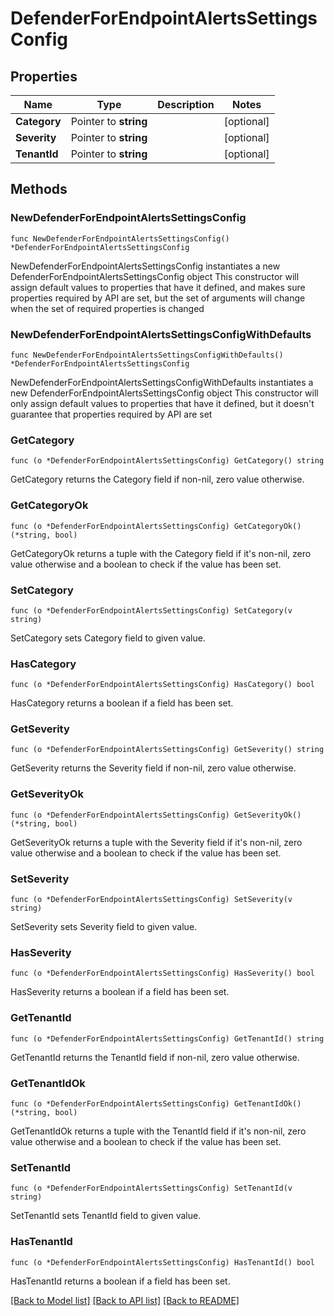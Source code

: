 # DefenderForEndpointAlertsSettingsConfig

## Properties

Name | Type | Description | Notes
------------ | ------------- | ------------- | -------------
**Category** | Pointer to **string** |  | [optional] 
**Severity** | Pointer to **string** |  | [optional] 
**TenantId** | Pointer to **string** |  | [optional] 

## Methods

### NewDefenderForEndpointAlertsSettingsConfig

`func NewDefenderForEndpointAlertsSettingsConfig() *DefenderForEndpointAlertsSettingsConfig`

NewDefenderForEndpointAlertsSettingsConfig instantiates a new DefenderForEndpointAlertsSettingsConfig object
This constructor will assign default values to properties that have it defined,
and makes sure properties required by API are set, but the set of arguments
will change when the set of required properties is changed

### NewDefenderForEndpointAlertsSettingsConfigWithDefaults

`func NewDefenderForEndpointAlertsSettingsConfigWithDefaults() *DefenderForEndpointAlertsSettingsConfig`

NewDefenderForEndpointAlertsSettingsConfigWithDefaults instantiates a new DefenderForEndpointAlertsSettingsConfig object
This constructor will only assign default values to properties that have it defined,
but it doesn't guarantee that properties required by API are set

### GetCategory

`func (o *DefenderForEndpointAlertsSettingsConfig) GetCategory() string`

GetCategory returns the Category field if non-nil, zero value otherwise.

### GetCategoryOk

`func (o *DefenderForEndpointAlertsSettingsConfig) GetCategoryOk() (*string, bool)`

GetCategoryOk returns a tuple with the Category field if it's non-nil, zero value otherwise
and a boolean to check if the value has been set.

### SetCategory

`func (o *DefenderForEndpointAlertsSettingsConfig) SetCategory(v string)`

SetCategory sets Category field to given value.

### HasCategory

`func (o *DefenderForEndpointAlertsSettingsConfig) HasCategory() bool`

HasCategory returns a boolean if a field has been set.

### GetSeverity

`func (o *DefenderForEndpointAlertsSettingsConfig) GetSeverity() string`

GetSeverity returns the Severity field if non-nil, zero value otherwise.

### GetSeverityOk

`func (o *DefenderForEndpointAlertsSettingsConfig) GetSeverityOk() (*string, bool)`

GetSeverityOk returns a tuple with the Severity field if it's non-nil, zero value otherwise
and a boolean to check if the value has been set.

### SetSeverity

`func (o *DefenderForEndpointAlertsSettingsConfig) SetSeverity(v string)`

SetSeverity sets Severity field to given value.

### HasSeverity

`func (o *DefenderForEndpointAlertsSettingsConfig) HasSeverity() bool`

HasSeverity returns a boolean if a field has been set.

### GetTenantId

`func (o *DefenderForEndpointAlertsSettingsConfig) GetTenantId() string`

GetTenantId returns the TenantId field if non-nil, zero value otherwise.

### GetTenantIdOk

`func (o *DefenderForEndpointAlertsSettingsConfig) GetTenantIdOk() (*string, bool)`

GetTenantIdOk returns a tuple with the TenantId field if it's non-nil, zero value otherwise
and a boolean to check if the value has been set.

### SetTenantId

`func (o *DefenderForEndpointAlertsSettingsConfig) SetTenantId(v string)`

SetTenantId sets TenantId field to given value.

### HasTenantId

`func (o *DefenderForEndpointAlertsSettingsConfig) HasTenantId() bool`

HasTenantId returns a boolean if a field has been set.


[[Back to Model list]](../README.md#documentation-for-models) [[Back to API list]](../README.md#documentation-for-api-endpoints) [[Back to README]](../README.md)


